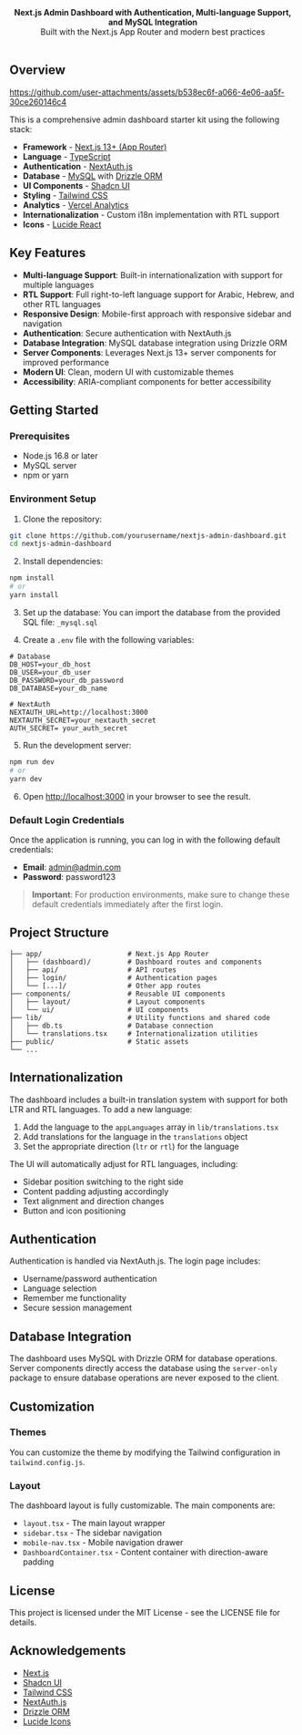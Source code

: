<div align="center"><strong>Next.js Admin Dashboard with Authentication, Multi-language Support, and MySQL Integration</strong></div>
<div align="center">Built with the Next.js App Router and modern best practices</div>
<br />

## Overview

https://github.com/user-attachments/assets/b538ec6f-a066-4e06-aa5f-30ce260146c4

This is a comprehensive admin dashboard starter kit using the following stack:

- **Framework** - [Next.js 13+ (App Router)](https://nextjs.org)
- **Language** - [TypeScript](https://www.typescriptlang.org)
- **Authentication** - [NextAuth.js](https://next-auth.js.org)
- **Database** - [MySQL](https://www.mysql.com) with [Drizzle ORM](https://orm.drizzle.team)
- **UI Components** - [Shadcn UI](https://ui.shadcn.com/)
- **Styling** - [Tailwind CSS](https://tailwindcss.com)
- **Analytics** - [Vercel Analytics](https://vercel.com/analytics)
- **Internationalization** - Custom i18n implementation with RTL support
- **Icons** - [Lucide React](https://lucide.dev)

## Key Features

- **Multi-language Support**: Built-in internationalization with support for multiple languages
- **RTL Support**: Full right-to-left language support for Arabic, Hebrew, and other RTL languages
- **Responsive Design**: Mobile-first approach with responsive sidebar and navigation
- **Authentication**: Secure authentication with NextAuth.js
- **Database Integration**: MySQL database integration using Drizzle ORM
- **Server Components**: Leverages Next.js 13+ server components for improved performance
- **Modern UI**: Clean, modern UI with customizable themes
- **Accessibility**: ARIA-compliant components for better accessibility

## Getting Started

### Prerequisites

- Node.js 16.8 or later
- MySQL server
- npm or yarn

### Environment Setup

1. Clone the repository:
```bash
git clone https://github.com/yourusername/nextjs-admin-dashboard.git
cd nextjs-admin-dashboard
```

2. Install dependencies:
```bash
npm install
# or
yarn install
```

3. Set up the database:
You can import the database from the provided SQL file: `_mysql.sql`


4. Create a `.env` file with the following variables:
```
# Database
DB_HOST=your_db_host
DB_USER=your_db_user
DB_PASSWORD=your_db_password
DB_DATABASE=your_db_name

# NextAuth
NEXTAUTH_URL=http://localhost:3000
NEXTAUTH_SECRET=your_nextauth_secret
AUTH_SECRET= your_auth_secret
```

5. Run the development server:
```bash
npm run dev
# or
yarn dev
```

6. Open [http://localhost:3000](http://localhost:3000) in your browser to see the result.

### Default Login Credentials

Once the application is running, you can log in with the following default credentials:

- **Email**: admin@admin.com
- **Password**: password123

> **Important**: For production environments, make sure to change these default credentials immediately after the first login.

## Project Structure

```
├── app/                     # Next.js App Router
│   ├── (dashboard)/         # Dashboard routes and components
│   ├── api/                 # API routes
│   ├── login/               # Authentication pages
│   └── [...]/               # Other app routes
├── components/              # Reusable UI components
│   ├── layout/              # Layout components
│   └── ui/                  # UI components
├── lib/                     # Utility functions and shared code
│   ├── db.ts                # Database connection
│   └── translations.tsx     # Internationalization utilities
├── public/                  # Static assets
└── ...
```

## Internationalization

The dashboard includes a built-in translation system with support for both LTR and RTL languages. To add a new language:

1. Add the language to the `appLanguages` array in `lib/translations.tsx`
2. Add translations for the language in the `translations` object
3. Set the appropriate direction (`ltr` or `rtl`) for the language

The UI will automatically adjust for RTL languages, including:
- Sidebar position switching to the right side
- Content padding adjusting accordingly
- Text alignment and direction changes
- Button and icon positioning

## Authentication

Authentication is handled via NextAuth.js. The login page includes:
- Username/password authentication
- Language selection
- Remember me functionality
- Secure session management

## Database Integration

The dashboard uses MySQL with Drizzle ORM for database operations. Server components directly access the database using the `server-only` package to ensure database operations are never exposed to the client.

## Customization

### Themes

You can customize the theme by modifying the Tailwind configuration in `tailwind.config.js`.

### Layout

The dashboard layout is fully customizable. The main components are:
- `layout.tsx` - The main layout wrapper
- `sidebar.tsx` - The sidebar navigation
- `mobile-nav.tsx` - Mobile navigation drawer
- `DashboardContainer.tsx` - Content container with direction-aware padding

## License

This project is licensed under the MIT License - see the LICENSE file for details.

## Acknowledgements

- [Next.js](https://nextjs.org)
- [Shadcn UI](https://ui.shadcn.com/)
- [Tailwind CSS](https://tailwindcss.com)
- [NextAuth.js](https://next-auth.js.org)
- [Drizzle ORM](https://orm.drizzle.team)
- [Lucide Icons](https://lucide.dev)
